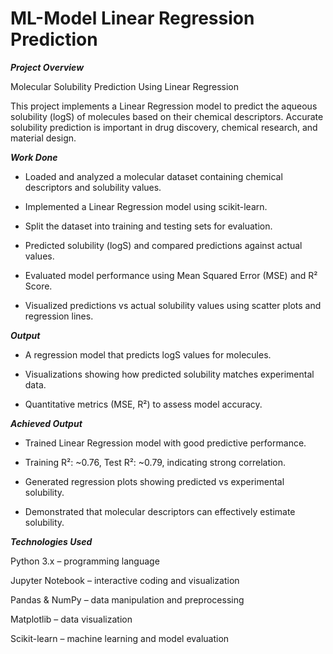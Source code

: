 # ML-Model Linear Regression Prediction
***Project Overview***

Molecular Solubility Prediction Using Linear Regression

This project implements a Linear Regression model to predict the aqueous solubility (logS) of molecules based on their chemical descriptors. Accurate solubility prediction is important in drug discovery, chemical research, and material design.

***Work Done***

* Loaded and analyzed a molecular dataset containing chemical descriptors and solubility values.

* Implemented a Linear Regression model using scikit-learn.

* Split the dataset into training and testing sets for evaluation.

* Predicted solubility (logS) and compared predictions against actual values.

* Evaluated model performance using Mean Squared Error (MSE) and R² Score.

* Visualized predictions vs actual solubility values using scatter plots and regression lines.

***Output***

* A regression model that predicts logS values for molecules.

* Visualizations showing how predicted solubility matches experimental data.

* Quantitative metrics (MSE, R²) to assess model accuracy.

***Achieved Output***

* Trained Linear Regression model with good predictive performance.

* Training R²: ~0.76, Test R²: ~0.79, indicating strong correlation.

* Generated regression plots showing predicted vs experimental solubility.

* Demonstrated that molecular descriptors can effectively estimate solubility.

***Technologies Used***

Python 3.x – programming language

Jupyter Notebook – interactive coding and visualization

Pandas & NumPy – data manipulation and preprocessing

Matplotlib – data visualization

Scikit-learn – machine learning and model evaluation
